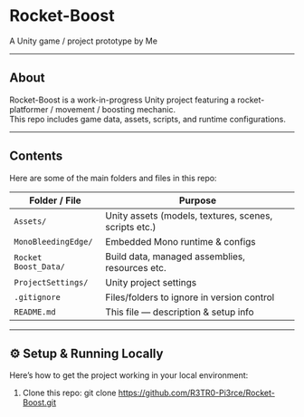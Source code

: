 # Rocket-Boost

A Unity game / project prototype by Me

---

## About

Rocket-Boost is a work-in-progress Unity project featuring a rocket-platformer / movement / boosting mechanic.  
This repo includes game data, assets, scripts, and runtime configurations.

---

## Contents

Here are some of the main folders and files in this repo:

| Folder / File | Purpose |
|---|---|
| `Assets/` | Unity assets (models, textures, scenes, scripts etc.) |
| `MonoBleedingEdge/` | Embedded Mono runtime & configs |
| `Rocket Boost_Data/` | Build data, managed assemblies, resources etc. |
| `ProjectSettings/` | Unity project settings |
| `.gitignore` | Files/folders to ignore in version control |
| `README.md` | This file — description & setup info |

---

## ⚙️ Setup & Running Locally

Here’s how to get the project working in your local environment:  
1. Clone this repo:
   git clone https://github.com/R3TR0-Pi3rce/Rocket-Boost.git
